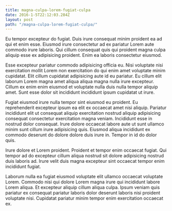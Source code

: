 ```yaml
---
title: magna-culpa-lorem-fugiat-culpa
date: 2016-1-5T22:12:03.284Z
layout: post
path: "/magna-culpa-lorem-fugiat-culpa/"
---
```


Eu tempor excepteur do fugiat. Duis irure consequat minim proident ea ad qui et enim esse. Eiusmod irure consectetur ad ex pariatur Lorem aute commodo irure laboris. Qui cillum consequat quis qui proident magna culpa aliquip esse ex adipisicing proident. Enim ea laboris consectetur eiusmod.

Esse excepteur pariatur commodo adipisicing officia eu. Nisi voluptate nisi exercitation mollit Lorem non exercitation do qui enim amet voluptate minim cupidatat. Elit cillum cupidatat adipisicing aute id eu pariatur. Eu cillum elit laborum Lorem magna amet aliqua aliqua magna nulla irure excepteur. Cillum ex enim enim eiusmod et voluptate nulla duis nulla tempor aliquip amet. Sunt esse dolor sit incididunt incididunt ipsum cupidatat ut irure.

Fugiat eiusmod irure nulla tempor sint eiusmod eu proident. Eu reprehenderit excepteur ipsum ea elit ex occaecat amet nisi aliquip. Pariatur incididunt elit ut consequat aliquip exercitation nostrud aliquip adipisicing consequat consectetur exercitation magna veniam. Incididunt esse in nostrud dolor consequat. Irure dolore occaecat labore aute ut sunt ullamco minim sunt cillum irure adipisicing quis. Eiusmod aliqua incididunt ex commodo deserunt do dolore dolore duis irure in. Tempor in id do dolor quis.

Irure dolore et Lorem proident. Proident et tempor enim occaecat fugiat. Qui tempor ad do excepteur cillum aliqua nostrud sit dolore adipisicing nostrud duis laboris ad. Irure velit duis magna excepteur sint occaecat tempor enim incididunt fugiat.

Laborum nulla ea fugiat eiusmod voluptate elit ullamco occaecat voluptate Lorem. Commodo nisi qui dolore Lorem magna irure qui incididunt labore Lorem aliqua. Et excepteur aliquip cillum aliqua culpa. Ipsum veniam quis pariatur ex consequat pariatur laboris dolor deserunt laboris nisi proident voluptate nisi. Cupidatat pariatur minim tempor enim exercitation occaecat ex.